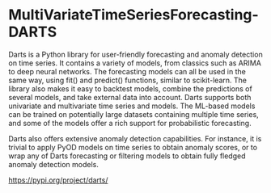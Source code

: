 # MultiVariateTimeSeriesForecasting-DARTS

Darts is a Python library for user-friendly forecasting and anomaly detection on time series. 
It contains a variety of models, from classics such as ARIMA to deep neural networks. 
The forecasting models can all be used in the same way, using fit() and predict() functions, similar to scikit-learn. 
The library also makes it easy to backtest models, combine the predictions of several models, and take external data into account. 
Darts supports both univariate and multivariate time series and models. 
The ML-based models can be trained on potentially large datasets containing multiple time series, and some of the models offer a rich support for probabilistic forecasting.

Darts also offers extensive anomaly detection capabilities. For instance, it is trivial to apply PyOD models on time series to obtain anomaly scores, or to wrap any of Darts forecasting or filtering models to obtain fully fledged anomaly detection models.

https://pypi.org/project/darts/
